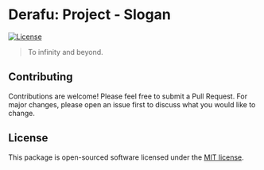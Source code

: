 # Derafu: Project - Slogan

<!---
[![CI Workflow](https://github.com/derafu/project/actions/workflows/ci.yml/badge.svg?branch=main&event=push)](https://github.com/derafu/project/actions/workflows/ci.yml?query=branch%3Amain)
-->
[![License](https://img.shields.io/badge/license-MIT-blue.svg)](https://opensource.org/licenses/MIT)

> To infinity and beyond.

## Contributing

Contributions are welcome! Please feel free to submit a Pull Request. For major changes, please open an issue first to discuss what you would like to change.

## License

This package is open-sourced software licensed under the [MIT license](https://opensource.org/licenses/MIT).
